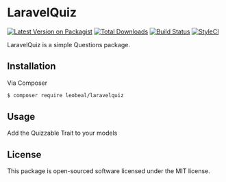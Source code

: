 # LaravelQuiz

[![Latest Version on Packagist][ico-version]][link-packagist]
[![Total Downloads][ico-downloads]][link-downloads]
[![Build Status][ico-travis]][link-travis]
[![StyleCI][ico-styleci]][link-styleci]

LaravelQuiz is a simple Questions package.

## Installation

Via Composer

``` bash
$ composer require leobeal/laravelquiz
```

## Usage

Add the Quizzable Trait to your models

## License

This package is open-sourced software licensed under the MIT license.

[ico-version]: https://img.shields.io/packagist/v/leobeal/laravelquiz.svg?style=flat-square
[ico-downloads]: https://img.shields.io/packagist/dt/leobeal/laravelquiz.svg?style=flat-square
[ico-travis]: https://img.shields.io/travis/leobeal/laravelquiz/master.svg?style=flat-square
[ico-styleci]: https://styleci.io/repos/12345678/shield

[link-packagist]: https://packagist.org/packages/leobeal/laravelquiz
[link-downloads]: https://packagist.org/packages/leobeal/laravelquiz
[link-travis]: https://travis-ci.org/leobeal/laravelquiz
[link-styleci]: https://styleci.io/repos/12345678
[link-author]: https://github.com/leobeal
[link-contributors]: ../../contributors]